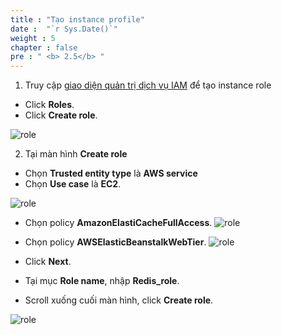 ```yaml
---
title : "Tạo instance profile"
date :  "`r Sys.Date()`" 
weight : 5
chapter : false
pre : " <b> 2.5</b> "
---
```


1. Truy cập [giao diện quản trị dịch vụ IAM](https://console.aws.amazon.com/iamv2/home) để tạo instance role
  + Click **Roles**.
  + Click **Create role**.
  
![role](/images/2.prerequisite/ec2profile/001.png)

2. Tại màn hình **Create role**
  + Chọn **Trusted entity type** là **AWS service** 
  + Chọn **Use case** là **EC2**.

![role](/images/2.prerequisite/ec2profile/002.png)

  + Chọn policy **AmazonElastiCacheFullAccess**.
![role](/images/2.prerequisite/ec2profile/003.png)  
  + Chọn policy **AWSElasticBeanstalkWebTier**.
![role](/images/2.prerequisite/ec2profile/003-1.png)  
  + Click **Next**.

  + Tại mục **Role name**, nhập **Redis_role**.
  + Scroll xuống cuối màn hình, click **Create role**.

![role](/images/2.prerequisite/ec2profile/004.png)  

